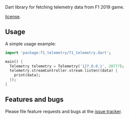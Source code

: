 Dart library for fetching telemetry data from F1 2019 game.

[license](https://github.com/pkulas/f1_telemetry/LICENSE).

## Usage

A simple usage example:

```dart
import 'package:f1_telemetry/f1_telemetry.dart';

main() {
  Telemetry telemetry = Telemetry('127.0.0.1', 20777);
  telemetry.streamController.stream.listen((data) {
    print(data);
  });
}
```

## Features and bugs

Please file feature requests and bugs at the [issue tracker][tracker].

[tracker]: https://github.com/pkulas/f1_telemetry/issues
